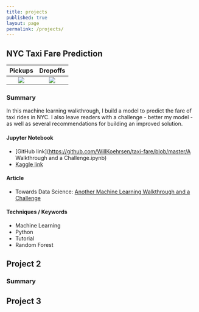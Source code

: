 ```yaml
---
title: projects
published: true
layout: page
permalink: /projects/
---
```


## NYC Taxi Fare Prediction

Pickups            |  Dropoffs
:-------------------------:|:-------------------------:
![](https://cdn-images-1.medium.com/max/600/1*pAwxGw7veApg8GN60SoTbQ.png)  |  ![](https://cdn-images-1.medium.com/max/600/1*Vy8jl9Q83pmupOj2DIHAtw.png)

### Summary

In this machine learning walkthrough, I build a model to predict the fare of taxi rides in NYC. I also leave readers with a challenge - better my model - as well as several recommendations for building an improved solution.

#### Jupyter Notebook

* [GitHub link](https://github.com/WillKoehrsen/taxi-fare/blob/master/A Walkthrough and
a Challenge.ipynb)
* [Kaggle link](https://www.kaggle.com/willkoehrsen/a-walkthrough-and-a-challenge)

#### Article

* Towards Data Science: [Another Machine Learning Walkthrough and a Challenge](https://medium.com/p/8fae1e187a64)

#### Techniques / Keywords

* Machine Learning
* Python
* Tutorial
* Random Forest

## Project 2

### Summary

## Project 3

